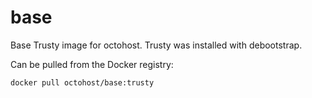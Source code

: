 # base
Base Trusty image for octohost. Trusty was installed with debootstrap.

Can be pulled from the Docker registry:

`docker pull octohost/base:trusty`
